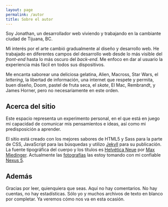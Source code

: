 ```yaml
---
layout: page
permalink: /autor
title: Sobre el autor
---
```


<p class="text-large">
	Soy Jonathan, un desarrollador web viviendo y trabajando en la cambiante ciudad de Tijuana, BC.
</p>

Mi interés por el arte cambió gradualmente al diseño y desarrollo web. <!--, antes de asentarme finalmente en el diseño y desarrollo de videojuegos.--> He trabajado en diferentes campos del desarrollo web desde lo más visible del *front-end* hasta lo más oscuro del *back-end*. Me enfoco en dar al usuario la experiencia más fácil en todos sus dispositivos.

Me encanta saborear una deliciosa gelatina, Alien, Macross, Star Wars, el *lettering*, la libertad de información, una internet que respete y permita, buen diseño, Doom, pastel de fruta seca, el *skate*, El Mac, Rembrandt, y James Horner, pero no necesariamente en este orden.

## Acerca del sitio

Este espacio representa un experimento personal, en el que está en juego mi capacidad de comunicar mis pensamientos e ideas, así como mi predisposición a aprender.

El sitio está creado con los mejores sabores de HTML5 y Sass para la parte de CSS, JavaScript para las búsquedas y utilizo [Jekyll][jekyll] para su publicación. La fuente tipográfica del cuerpo y los títulos es [Helvética Neue][helvetica-neue] por [Max Miedinger][max-miedinger]. Actualmente las <a href="https://www.flickr.com/photos/@{{ site.flickr_username }}" target="_blank">fotografías</a> las estoy tomando con mi confiable [Nexus 5][nexus-5].

## Además

Gracias por leer, quienquiera que seas. Aquí no hay comentarios. No hay cuentas, no hay estadísticas. Sólo yo y muchos archivos de texto en blanco por completar. Ya veremos cómo nos va en esta ocasión.

[alien]: /2016/11/19/la-tipografia-de-alien
[jugar-algun-videojuego]: http://steamcommunity.com/id/jonathanzuniga/
[musica]: http://www.last.fm/user/jonathanzuniga
[jekyll]: https://jekyllrb.com/
[helvetica-neue]: http://typedia.com/explore/typeface/helvetica-neue/
[max-miedinger]: https://es.wikipedia.org/wiki/Max_Miedinger
[nexus-5]: https://web.archive.org/web/20150905053915/http://www.google.com/nexus/5/

